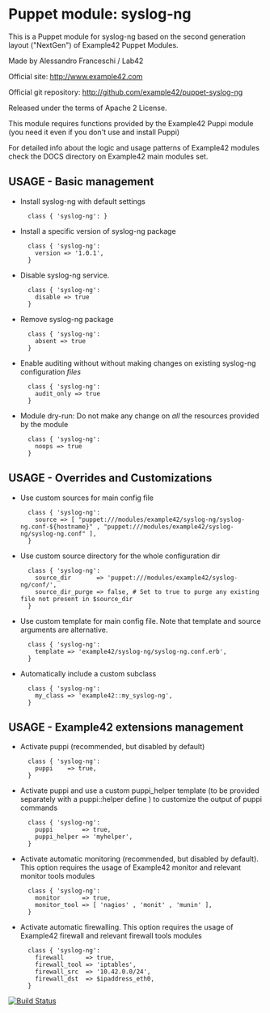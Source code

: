 # Puppet module: syslog-ng

This is a Puppet module for syslog-ng based on the second generation layout ("NextGen") of Example42 Puppet Modules.

Made by Alessandro Franceschi / Lab42

Official site: http://www.example42.com

Official git repository: http://github.com/example42/puppet-syslog-ng

Released under the terms of Apache 2 License.

This module requires functions provided by the Example42 Puppi module (you need it even if you don't use and install Puppi)

For detailed info about the logic and usage patterns of Example42 modules check the DOCS directory on Example42 main modules set.


## USAGE - Basic management

* Install syslog-ng with default settings

        class { 'syslog-ng': }

* Install a specific version of syslog-ng package

        class { 'syslog-ng':
          version => '1.0.1',
        }

* Disable syslog-ng service.

        class { 'syslog-ng':
          disable => true
        }

* Remove syslog-ng package

        class { 'syslog-ng':
          absent => true
        }

* Enable auditing without without making changes on existing syslog-ng configuration *files*

        class { 'syslog-ng':
          audit_only => true
        }

* Module dry-run: Do not make any change on *all* the resources provided by the module

        class { 'syslog-ng':
          noops => true
        }


## USAGE - Overrides and Customizations
* Use custom sources for main config file 

        class { 'syslog-ng':
          source => [ "puppet:///modules/example42/syslog-ng/syslog-ng.conf-${hostname}" , "puppet:///modules/example42/syslog-ng/syslog-ng.conf" ], 
        }


* Use custom source directory for the whole configuration dir

        class { 'syslog-ng':
          source_dir       => 'puppet:///modules/example42/syslog-ng/conf/',
          source_dir_purge => false, # Set to true to purge any existing file not present in $source_dir
        }

* Use custom template for main config file. Note that template and source arguments are alternative. 

        class { 'syslog-ng':
          template => 'example42/syslog-ng/syslog-ng.conf.erb',
        }

* Automatically include a custom subclass

        class { 'syslog-ng':
          my_class => 'example42::my_syslog-ng',
        }


## USAGE - Example42 extensions management 
* Activate puppi (recommended, but disabled by default)

        class { 'syslog-ng':
          puppi    => true,
        }

* Activate puppi and use a custom puppi_helper template (to be provided separately with a puppi::helper define ) to customize the output of puppi commands 

        class { 'syslog-ng':
          puppi        => true,
          puppi_helper => 'myhelper', 
        }

* Activate automatic monitoring (recommended, but disabled by default). This option requires the usage of Example42 monitor and relevant monitor tools modules

        class { 'syslog-ng':
          monitor      => true,
          monitor_tool => [ 'nagios' , 'monit' , 'munin' ],
        }

* Activate automatic firewalling. This option requires the usage of Example42 firewall and relevant firewall tools modules

        class { 'syslog-ng':       
          firewall      => true,
          firewall_tool => 'iptables',
          firewall_src  => '10.42.0.0/24',
          firewall_dst  => $ipaddress_eth0,
        }



[![Build Status](https://travis-ci.org/example42/puppet-syslog-ng.png?branch=master)](https://travis-ci.org/example42/puppet-syslog-ng)
